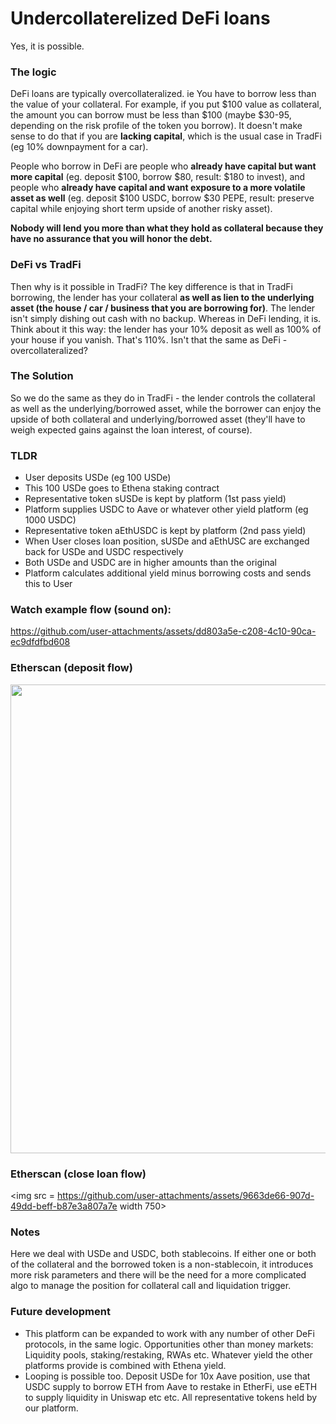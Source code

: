 # Undercollaterelized DeFi loans
Yes, it is possible.

### The logic
DeFi loans are typically overcollateralized. ie You have to borrow less than the value of your collateral. 
For example, if you put $100 value as collateral, the amount you can borrow must be less than $100 
(maybe $30-95, depending on the risk profile of the token you borrow). It doesn't make sense to do that 
if you are **lacking capital**, which is the usual case in TradFi (eg 10% downpayment for a car). 

People who borrow 
in DeFi are people who **already have capital but want more capital** (eg. deposit $100, borrow $80, result: $180 to invest), 
and people who **already have capital and want exposure to a more volatile asset as well** (eg. deposit $100 USDC, borrow $30 PEPE, 
result: preserve capital while enjoying short term upside of another risky asset).

**Nobody will lend you more than what they hold as collateral because they have no assurance that you will honor the debt.**

### DeFi vs TradFi
Then why is it possible in TradFi? The key difference is that in TradFi borrowing, the lender has your collateral **as well as 
lien to the underlying asset (the house / car / business that you are borrowing for)**. The lender isn't simply dishing out cash with 
no backup. Whereas in DeFi lending, it is. Think about it this way: the lender has your 10% deposit as well as 100% of your house if 
you vanish. That's 110%. Isn't that the same as DeFi - overcollateralized?

### The Solution
So we do the same as they do in TradFi - the lender controls the collateral as well as the underlying/borrowed asset, 
while the borrower can enjoy the upside of both collateral and underlying/borrowed asset (they'll have to weigh expected gains against 
the loan interest, of course).

### TLDR
- User deposits USDe (eg 100 USDe)
- This 100 USDe goes to Ethena staking contract
- Representative token sUSDe is kept by platform  (1st pass yield)
- Platform supplies USDC to Aave or whatever other yield platform (eg 1000 USDC)
- Representative token aEthUSDC is kept by platform (2nd pass yield)
- When User closes loan position, sUSDe and aEthUSC are exchanged back for USDe and USDC respectively
- Both USDe and USDC are in higher amounts than the original
- Platform calculates additional yield minus borrowing costs and sends this to User
  

### Watch example flow (sound on):

https://github.com/user-attachments/assets/dd803a5e-c208-4c10-90ca-ec9dfdfbd608

### Etherscan (deposit flow)
<img src = https://github.com/user-attachments/assets/7c58228d-f4c3-4ecf-a48b-b4f8a0a713d3 width=750>

### Etherscan (close loan flow)
<img src = https://github.com/user-attachments/assets/9663de66-907d-49dd-beff-b87e3a807a7e width 750>



### Notes
Here we deal with USDe and USDC, both stablecoins. If either one or both of the collateral and the borrowed token 
is a non-stablecoin, it introduces more risk parameters and there will be the need for a more complicated algo to manage the 
position for collateral call and liquidation trigger.

### Future development
- This platform can be expanded to work with any number of other DeFi protocols, in the same logic. Opportunities other than money markets: 
Liquidity pools, staking/restaking, RWAs etc. Whatever yield the other platforms provide is combined with Ethena yield.
- Looping is possible too. Deposit USDe for 10x Aave position, use that USDC supply to borrow ETH from Aave to restake in EtherFi,
use eETH to supply liquidity in Uniswap etc etc. All representative tokens held by our platform.
